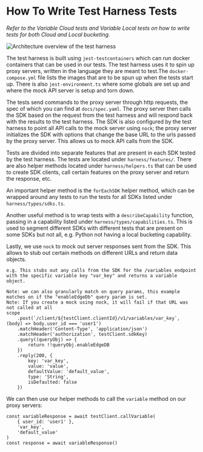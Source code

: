 # How To Write Test Harness Tests

_Refer to the Variable Cloud tests and Variable Local tests on how to write tests for both Cloud and Local bucketing._

![Architecture overview of the test harness](https://user-images.githubusercontent.com/10345366/211103174-93507d88-814f-4177-bbb3-392830e6a280.png)

The test harness is built using `jest-testcontainers` which can run docker containers that can be used in our tests. The test harness uses it to spin up
proxy servers, written in the language they are meant to test.The `docker-compose.yml` file lists the images that are to be spun up when the tests start up.
There is also `jest-environment.ts` where some globals are set up and where the mock API server is setup and torn down.

The tests send commands to the proxy server through http requests, the spec of which you can find at `docs/spec.yaml`. The proxy server then calls the SDK based on the request from the test harness and will respond back with the results to the test harness. The SDK is also configured by the test harness to point all API calls to the mock server using `nock`; the proxy server initializes the SDK with options that change the base URL to the urls passed by the proxy server. This allows us to mock API calls from the SDK.

Tests are divided into separate features that are present in each SDK tested by the test harness. The tests are located under
`harness/features/`. There are also helper methods located under `harness/helpers.ts` that can be used to create SDK clients, call certain
features on the proxy server and return the response, etc.

An important helper method is the `forEachSDK` helper method, which can be wrapped around any tests to run the tests for all SDKs listed under
`harness/types/sdks.ts`.

Another useful method is to wrap tests with a `describeCapability` function, passing in a capability listed under `harness/types/capabilities.ts`. 
This is used to segment different SDKs with different tests that are present on some SDKs but not all, e.g. Python not having a local bucketing capability.

Lastly, we use `nock` to mock out server responses sent from the SDK. This allows to stub out certain methods on different URLs and return data objects.

```
e.g. This stubs out any calls from the SDK for the /variables endpoint with the specific variable key "var_key" and returns a variable object.

Note: we can also granularly match on query params, this example matches on if the "enableEdgeDb" query param is set.
Note: If you create a mock using nock, it will fail if that URL was not called at all
scope
    .post(`/client/${testClient.clientId}/v1/variables/var_key`, (body) => body.user_id === 'user1')
    .matchHeader('Content-Type', 'application/json')
    .matchHeader('authorization', testClient.sdkKey)
    .query((queryObj) => {
        return !!queryObj.enableEdgeDB
    })
    .reply(200, {
        key: 'var_key',
        value: 'value',
        defaultValue: 'default_value',
        type: 'String',
        isDefaulted: false
    })
```

We can then use our helper methods to call the `variable` method on our proxy servers: 
```
const variableResponse = await testClient.callVariable(
    { user_id: 'user1' },
    'var_key',
    'default_value'
)
const response = await variableResponse()
```
